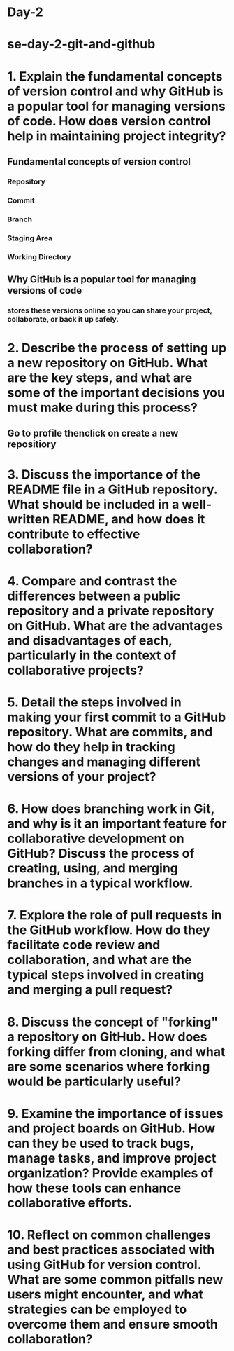 # Day-2
# se-day-2-git-and-github
# 1. Explain the fundamental concepts of version control and why GitHub is a popular tool for managing versions of code. How does version control help in maintaining project integrity?
## Fundamental concepts of version control
###  Repository
### Commit
### Branch
### Staging Area
### Working Directory

## Why GitHub is a popular tool for managing versions of code
### stores these versions online so you can share your project, collaborate, or back it up safely.



# 2. Describe the process of setting up a new repository on GitHub. What are the key steps, and what are some of the important decisions you must make during this process?
## Go to profile thenclick on create a new repositiory
# 3. Discuss the importance of the README file in a GitHub repository. What should be included in a well-written README, and how does it contribute to effective collaboration?
# 4. Compare and contrast the differences between a public repository and a private repository on GitHub. What are the advantages and disadvantages of each, particularly in the context of collaborative projects?
# 5. Detail the steps involved in making your first commit to a GitHub repository. What are commits, and how do they help in tracking changes and managing different versions of your project?
# 6. How does branching work in Git, and why is it an important feature for collaborative development on GitHub? Discuss the process of creating, using, and merging branches in a typical workflow.
# 7. Explore the role of pull requests in the GitHub workflow. How do they facilitate code review and collaboration, and what are the typical steps involved in creating and merging a pull request?
# 8. Discuss the concept of "forking" a repository on GitHub. How does forking differ from cloning, and what are some scenarios where forking would be particularly useful?
# 9. Examine the importance of issues and project boards on GitHub. How can they be used to track bugs, manage tasks, and improve project organization? Provide examples of how these tools can enhance collaborative efforts.
# 10. Reflect on common challenges and best practices associated with using GitHub for version control. What are some common pitfalls new users might encounter, and what strategies can be employed to overcome them and ensure smooth collaboration?
